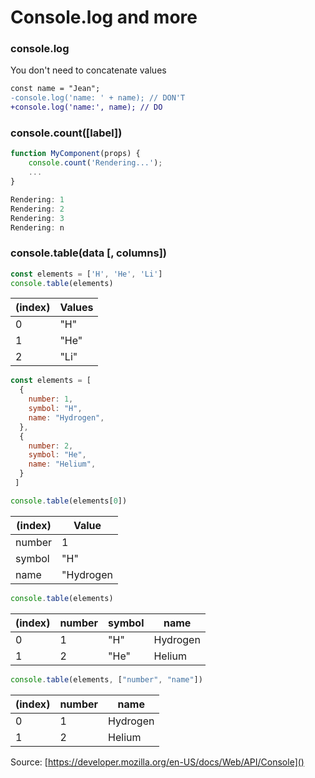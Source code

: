 # Console.log and more

### console.log

You don't need to concatenate values

```diff
const name = "Jean";
-console.log('name: ' + name); // DON'T
+console.log('name:', name); // DO
``` 


### console.count([label])

```js
function MyComponent(props) {
	console.count('Rendering...');
	...
}
```


```js
Rendering: 1
Rendering: 2
Rendering: 3
Rendering: n
```

### console.table(data [, columns])

```js
const elements = ['H', 'He', 'Li']
console.table(elements)
```

| (index) | Values |
|---------|--------|
| 0       | "H"    |
| 1       | "He"   |
| 2       | "Li"   |


```js
const elements = [
  {
    number: 1,
    symbol: "H",
    name: "Hydrogen",
  },
  {
    number: 2,
    symbol: "He",
    name: "Helium",
  }
 ]
```

```js
console.table(elements[0])
```
| (index) | Value     |
|---------|-----------|
| number  | 1         |
| symbol  | "H"       |
| name    | "Hydrogen |


```js
console.table(elements)
```
| (index) | number | symbol | name     |
|---------|--------|--------|----------|
| 0       | 1      | "H"    | Hydrogen |
| 1       | 2      | "He"   | Helium   | 


```js
console.table(elements, ["number", "name"])
```

| (index) | number | name     |
|---------|--------|----------|
| 0       | 1      | Hydrogen |
| 1       | 2      | Helium   | 


Source: [https://developer.mozilla.org/en-US/docs/Web/API/Console]()
